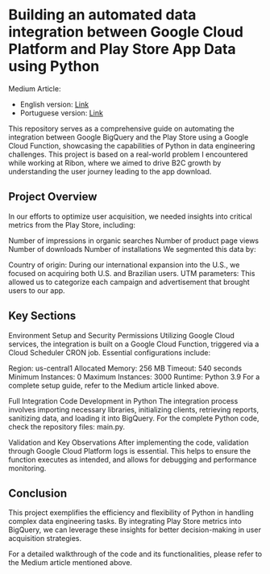 # Building an automated data integration between Google Cloud Platform and Play Store App Data using Python

Medium Article:
- English version: [Link](https://medium.com/@leofgonzalez/automating-play-store-data-integration-with-bigquery-95bbcb02182f)
- Portuguese version: [Link](https://medium.com/@leofgonzalez/automatizando-a-integra%C3%A7%C3%A3o-de-dados-da-play-store-com-o-bigquery-dbe1ffb26a30)

This repository serves as a comprehensive guide on automating the integration between Google BigQuery and the Play Store using a Google Cloud Function, showcasing the capabilities of Python in data engineering challenges. This project is based on a real-world problem I encountered while working at Ribon, where we aimed to drive B2C growth by understanding the user journey leading to the app download.

## Project Overview
In our efforts to optimize user acquisition, we needed insights into critical metrics from the Play Store, including:

Number of impressions in organic searches
Number of product page views
Number of downloads
Number of installations
We segmented this data by:

Country of origin: During our international expansion into the U.S., we focused on acquiring both U.S. and Brazilian users.
UTM parameters: This allowed us to categorize each campaign and advertisement that brought users to our app.

## Key Sections
Environment Setup and Security Permissions
Utilizing Google Cloud services, the integration is built on a Google Cloud Function, triggered via a Cloud Scheduler CRON job. Essential configurations include:

Region: us-central1
Allocated Memory: 256 MB
Timeout: 540 seconds
Minimum Instances: 0
Maximum Instances: 3000
Runtime: Python 3.9
For a complete setup guide, refer to the Medium article linked above.

Full Integration Code Development in Python
The integration process involves importing necessary libraries, initializing clients, retrieving reports, sanitizing data, and loading it into BigQuery. For the complete Python code, check the repository files: main.py.

Validation and Key Observations
After implementing the code, validation through Google Cloud Platform logs is essential. This helps to ensure the function executes as intended, and allows for debugging and performance monitoring.

## Conclusion
This project exemplifies the efficiency and flexibility of Python in handling complex data engineering tasks. By integrating Play Store metrics into BigQuery, we can leverage these insights for better decision-making in user acquisition strategies.

For a detailed walkthrough of the code and its functionalities, please refer to the Medium article mentioned above.
